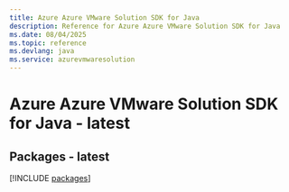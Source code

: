 ```yaml
---
title: Azure Azure VMware Solution SDK for Java
description: Reference for Azure Azure VMware Solution SDK for Java
ms.date: 08/04/2025
ms.topic: reference
ms.devlang: java
ms.service: azurevmwaresolution
---
```

# Azure Azure VMware Solution SDK for Java - latest
## Packages - latest
[!INCLUDE [packages](azure-vmware-solution-index.md)]